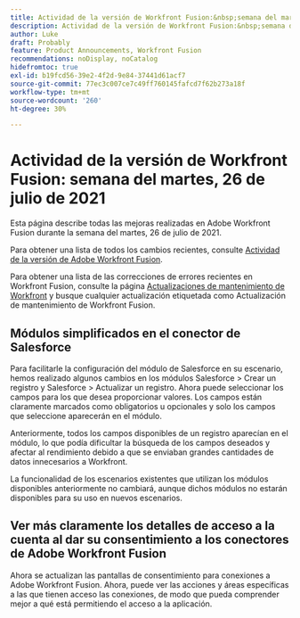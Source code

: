 ```yaml
---
title: Actividad de la versión de Workfront Fusion:&nbsp;semana del martes, 26 de julio de 2021
description: Actividad de la versión de Workfront Fusion:&nbsp;semana del martes, 26 de julio de 2021
author: Luke
draft: Probably
feature: Product Announcements, Workfront Fusion
recommendations: noDisplay, noCatalog
hidefromtoc: true
exl-id: b19fcd56-39e2-4f2d-9e84-37441d61acf7
source-git-commit: 77ec3c007ce7c49ff760145fafcd7f62b273a18f
workflow-type: tm+mt
source-wordcount: '260'
ht-degree: 30%

---
```


# Actividad de la versión de Workfront Fusion: semana del martes, 26 de julio de 2021

Esta página describe todas las mejoras realizadas en Adobe Workfront Fusion durante la semana del martes, 26 de julio de 2021.

Para obtener una lista de todos los cambios recientes, consulte [Actividad de la versión de Adobe Workfront Fusion](/help/workfront-fusion/fusion-product-releases/fusion-release-activity.md).

Para obtener una lista de las correcciones de errores recientes en Workfront Fusion, consulte la página [Actualizaciones de mantenimiento de Workfront](https://experienceleague.adobe.com/docs/workfront-known-issues/releases/current-updates.html?lang=es) y busque cualquier actualización etiquetada como Actualización de mantenimiento de Workfront Fusion.

## Módulos simplificados en el conector de Salesforce

Para facilitarle la configuración del módulo de Salesforce en su escenario, hemos realizado algunos cambios en los módulos Salesforce > Crear un registro y Salesforce > Actualizar un registro. Ahora puede seleccionar los campos para los que desea proporcionar valores. Los campos están claramente marcados como obligatorios u opcionales y solo los campos que seleccione aparecerán en el módulo.

Anteriormente, todos los campos disponibles de un registro aparecían en el módulo, lo que podía dificultar la búsqueda de los campos deseados y afectar al rendimiento debido a que se enviaban grandes cantidades de datos innecesarios a Workfront.

La funcionalidad de los escenarios existentes que utilizan los módulos disponibles anteriormente no cambiará, aunque dichos módulos no estarán disponibles para su uso en nuevos escenarios.

## Ver más claramente los detalles de acceso a la cuenta al dar su consentimiento a los conectores de Adobe Workfront Fusion

Ahora se actualizan las pantallas de consentimiento para conexiones a Adobe Workfront Fusion. Ahora, puede ver las acciones y áreas específicas a las que tienen acceso las conexiones, de modo que pueda comprender mejor a qué está permitiendo el acceso a la aplicación.
